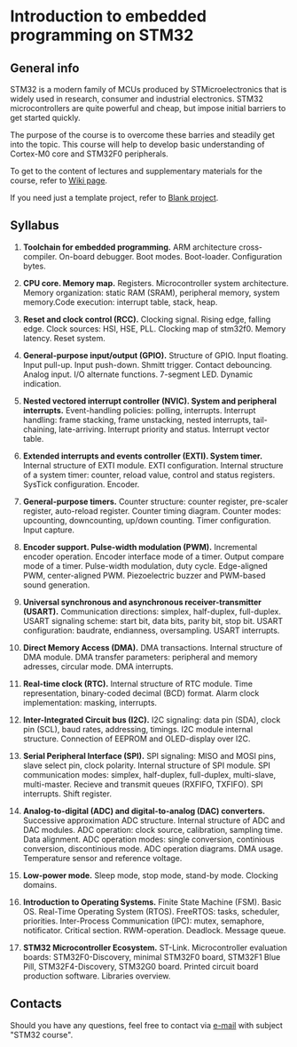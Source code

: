 Introduction to embedded programming on STM32
=============================================

## General info

STM32 is a modern family of MCUs produced by STMicroelectronics that is widely
used in research, consumer and industrial electronics. STM32 microcontrollers
are quite powerful and cheap, but impose initial barriers to get started
quickly.

The purpose of the course is to overcome these barries and steadily get into
the topic. This course will help to develop basic understanding of Cortex-M0
core and STM32F0 peripherals.

To get to the content of lectures and supplementary materials for the course,
refer to [Wiki page](https://github.com/edosedgar/stm32f0_ARM/wiki).

If you need just a template project, refer to
[Blank project](https://github.com/edosedgar/stm32f0_ARM/tree/master/labs/01_blank).

## Syllabus

1. **Toolchain for embedded programming.**
ARM architecture cross-compiler. On-board debugger. Boot modes. Boot-loader.
Configuration bytes.

2. **CPU core. Memory map.**
Registers. Microcontroller system architecture. Memory organization:
static RAM (SRAM), peripheral memory, system memory.Code execution:
interrupt table, stack, heap.

3. **Reset and clock control (RCC).**
Clocking signal. Rising edge, falling edge. Clock sources: HSI, HSE, PLL.
Clocking map of stm32f0. Memory latency. Reset system.

4. **General-purpose input/output (GPIO).**
Structure of GPIO. Input floating. Input pull-up. Input push-down.
Shmitt trigger. Contact debouncing. Analog input. I/O alternate functions.
7-segment LED. Dynamic indication.

5. **Nested vectored interrupt controller (NVIC). System and peripheral interrupts.**
Event-handling policies: polling, interrupts. Interrupt handling: frame stacking,
frame unstacking, nested interrupts, tail-chaining, late-arriving. Interrupt priority
and status. Interrupt vector table.

6. **Extended interrupts and events controller (EXTI). System timer.**
Internal structure of EXTI module. EXTI configuration. Internal structure of
a system timer: counter, reload value, control and status registers. SysTick
configuration. Encoder.

7. **General-purpose timers.**
Counter structure: counter register, pre-scaler register, auto-reload register.
Counter timing diagram. Counter modes: upcounting, downcounting, up/down counting.
Timer configuration. Input capture.

8. **Encoder support. Pulse-width modulation (PWM).**
Incremental encoder operation. Encoder interface mode of a timer. Output compare mode
of a timer. Pulse-width modulation, duty cycle. Edge-aligned PWM, center-aligned PWM.
Piezoelectric buzzer and PWM-based sound generation.

9. **Universal synchronous and asynchronous receiver-transmitter (USART).**
Communication directions: simplex, half-duplex, full-duplex. USART signaling scheme:
start bit, data bits, parity bit, stop bit. USART configuration: baudrate, endianness,
oversampling. USART interrupts.

10. **Direct Memory Access (DMA).**
DMA transactions. Internal structure of DMA module. DMA transfer parameters: peripheral
and memory adresses, circular mode. DMA interrupts. 

11. **Real-time clock (RTC).**
Internal structure of RTC module. Time representation, binary-coded
decimal (BCD) format. Alarm clock implementation: masking, interrupts. 

12. **Inter-Integrated Circuit bus (I2C).**
I2C signaling: data pin (SDA), clock pin (SCL), baud rates, addressing, timings.
I2C module internal structure. Connection of EEPROM and OLED-display over I2C.

13. **Serial Peripheral Interface (SPI).**
SPI signaling: MISO and MOSI pins, slave select pin, clock polarity. Internal
structure of SPI module. SPI communication modes: simplex, half-duplex,
full-duplex, multi-slave, multi-master. Recieve and transmit queues
(RXFIFO, TXFIFO). SPI interrupts. Shift register.

14. **Analog-to-digital (ADC) and digital-to-analog (DAC) converters.**
Successive approximation ADC structure. Internal structure of ADC and DAC modules.
ADC operation: clock source, calibration, sampling time. Data alignment. ADC
operation modes: single conversion, continious conversion, discontinious mode.
ADC operation diagrams. DMA usage. Temperature sensor and reference voltage.

15. **Low-power mode.**
Sleep mode, stop mode, stand-by mode. Clocking domains.

16. **Introduction to Operating Systems.**
Finite State Machine (FSM). Basic OS. Real-Time Operating System (RTOS). FreeRTOS:
tasks, scheduler, priorities. Inter-Process Communication (IPC): mutex, semaphore, notificator.
Critical section. RWM-operation. Deadlock. Message queue. 


17. **STM32 Microcontroller Ecosystem.**
ST-Link. Microcontroller evaluation boards: STM32F0-Discovery, minimal STM32F0 board,
STM32F1 Blue Pill, STM32F4-Discovery, STM32G0 board. Printed circuit board production software.
Libraries overview. 


## Contacts

Should you have any questions, feel free to contact via [e-mail](mailto:edos.edgar@gmail.com)
with subject "STM32 course".

